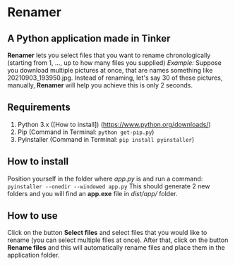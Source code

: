 # Renamer
## A Python application made in Tinker


**Renamer** lets you select files that you want to rename chronologically (starting from 1, ..., up to how many files you supplied)
_Example:_ Suppose you download multiple pictures at once, that are names something like 20210903_193950.jpg. Instead of renaming, let's say 30 of these pictures, manually, **Renamer** will help you achieve this is only 2 seconds.

## Requirements
1. Python 3.x ([How to install]) (https://www.python.org/downloads/)
2. Pip (Command in Terminal: `python get-pip.py`) 
3. Pyinstaller (Command in Terminal: `pip install pyinstaller`)

## How to install
Position yourself in the folder where _app.py_ is and run a command: `pyinstaller --onedir --windowed app.py`
This should generate 2 new folders and you will find an **app.exe** file in _dist/app/_ folder.

## How to use
Click on the button **Select files** and select files that you would like to rename (you can select multiple files at once).
After that, click on the button **Rename files** and this will automatically rename files and place them in the application folder.
